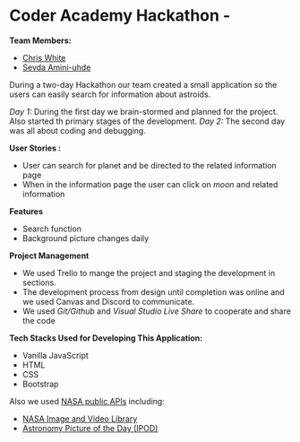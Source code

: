 # Coder Academy Hackathon - 

**Team Members:**

* [Chris White](https://github.com/ChrisWhite12)
* [Sevda Amini-uhde](https://github.com/Sevicode)

During a two-day Hackathon our team created a small application so the users can easily search for information about astroids. 

*Day 1:* During the first day we brain-stormed and planned for the project. Also started th primary stages of the development.
*Day 2:* The second day was all about coding and debugging. 

**User Stories :** 
* User can search for planet and be directed to the related information page
* When in the information page the user can click on *moon* and related information 

**Features**
* Search function
* Background picture changes daily

**Project Management**

* We used Trello to mange the project and staging the development in sections.
* The development process from design until completion was online and we used Canvas and Discord to communicate.
* We used *Git/Github* and *Visual Studio Live Share* to cooperate and share the code 

**Tech Stacks Used for Developing This Application:**

* Vanilla JavaScript
* HTML
* CSS
* Bootstrap 

Also we used [NASA public APIs](https://api.nasa.gov/) including:

* [NASA Image and Video Library](https://images.nasa.gov/)
* [Astronomy Picture of the Day (IPOD)](https://apod.nasa.gov/apod/astropix.html)



